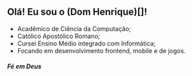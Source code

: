 ## Olá! Eu sou o (Dom Henrique)[]!

- Acadêmico de Ciência da Computação;
- Católico Apostólico Romano;
- Cursei Ensino Médio integrado com Informática;
- Focando em desenvolvimento frontend, mobile e de jogos.

#### *Fé em Deus*
